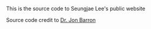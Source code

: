 This is the source code to Seungjae Lee's public website


Source code credit to <a href="https://jonbarron.info/" target="_blank">Dr. Jon Barron </a>